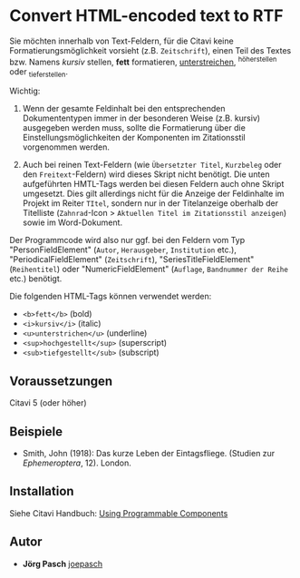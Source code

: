 # Convert HTML-encoded text to RTF

Sie möchten innerhalb von Text-Feldern, für die Citavi keine Formatierungsmöglichkeit vorsieht (z.B. `Zeitschrift`), einen Teil des Textes bzw. Namens <i>kursiv</i> stellen, <b>fett</b> formatieren, <u>unterstreichen</u>, <sup>höherstellen</sup> oder <sub>tieferstellen</sub>.

Wichtig: 
1) Wenn der gesamte Feldinhalt bei den entsprechenden Dokumententypen immer in der besonderen Weise (z.B. kursiv) ausgegeben werden muss, sollte die Formatierung über die Einstellungsmöglichkeiten der Komponenten im Zitationsstil vorgenommen werden.

2) Auch bei reinen Text-Feldern (wie `Übersetzter Titel`, `Kurzbeleg` oder den `Freitext`-Feldern) wird dieses Skript nicht benötigt. Die unten aufgeführten HMTL-Tags werden bei diesen Feldern auch ohne Skript umgesetzt. Dies gilt allerdings nicht für die Anzeige der Feldinhalte im Projekt im Reiter `TItel`, sondern nur in der Titelanzeige oberhalb der Titelliste (`Zahnrad`-Icon > `Aktuellen Titel im Zitationsstil anzeigen`) sowie im Word-Dokument.

Der Programmcode wird also nur ggf. bei den Feldern vom Typ "PersonFieldElement" (`Autor`, `Herausgeber`, `Institution` etc.), "PeriodicalFieldElement" (`Zeitschrift`), "SeriesTitleFieldElement" (`Reihentitel`) oder "NumericFieldElement" (`Auflage`, `Bandnummer der Reihe` etc.) benötigt.

Die folgenden HTML-Tags können verwendet werden:

- `<b>fett</b>` (bold)
- `<i>kursiv</i>` (italic)
- `<u>unterstrichen</u>` (underline)
- `<sup>hochgestellt</sup>` (superscript)
- `<sub>tiefgestellt</sub>` (subscript)

## Voraussetzungen
Citavi 5 (oder höher)

## Beispiele

- Smith, John (1918): Das kurze Leben der Eintagsfliege. (Studien zur *Ephemeroptera*, 12). London. 

## Installation
Siehe Citavi Handbuch: [Using Programmable Components](https://www.citavi.com/programmable_components)

## Autor

* **Jörg Pasch** [joepasch](https://github.com/joepasch)
